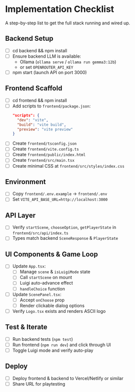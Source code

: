 # Implementation Checklist

A step-by-step list to get the full stack running and wired up.

## Backend Setup
- [ ] cd backend && npm install
- [ ] Ensure backend LLM is available:
  - Ollama (`ollama serve` / `ollama run gemma3:12b`)
  - or set `OPENROUTER_API_KEY`
- [ ] npm start (launch API on port 3000)

## Frontend Scaffold
- [ ] cd frontend && npm install
- [ ] Add scripts to `frontend/package.json`:
  ```json
  "scripts": {
    "dev": "vite",
    "build": "vite build",
    "preview": "vite preview"
  }
  ```
- [ ] Create `frontend/tsconfig.json`
- [ ] Create `frontend/vite.config.ts`
- [ ] Create `frontend/public/index.html`
- [ ] Create `frontend/src/main.tsx`
- [ ] Create minimal CSS at `frontend/src/styles/index.css`

## Environment
- [ ] Copy `frontend/.env.example` → `frontend/.env`
- [ ] Set `VITE_API_BASE_URL=http://localhost:3000`

## API Layer
- [ ] Verify `startScene`, `chooseOption`, `getPlayerState` in `frontend/src/api/index.ts`
- [ ] Types match backend `SceneResponse` & `PlayerState`

## UI Components & Game Loop
- [ ] Update `App.tsx`:
  - [ ] Manage `scene` & `isLuigiMode` state
  - [ ] Call `startScene` on mount
  - [ ] Luigi auto-advance effect
  - [ ] `handleChoice` function
- [ ] Update `ScenePanel.tsx`:
  - [ ] Accept `onChoose` prop
  - [ ] Render clickable dialog options
- [ ] Verify `Logo.tsx` exists and renders ASCII logo

## Test & Iterate
- [ ] Run backend tests (`npm test`)
- [ ] Run frontend (`npm run dev`) and click through UI
- [ ] Toggle Luigi mode and verify auto-play

## Deploy
- [ ] Deploy frontend & backend to Vercel/Netlify or similar
- [ ] Share URL for playtesting
